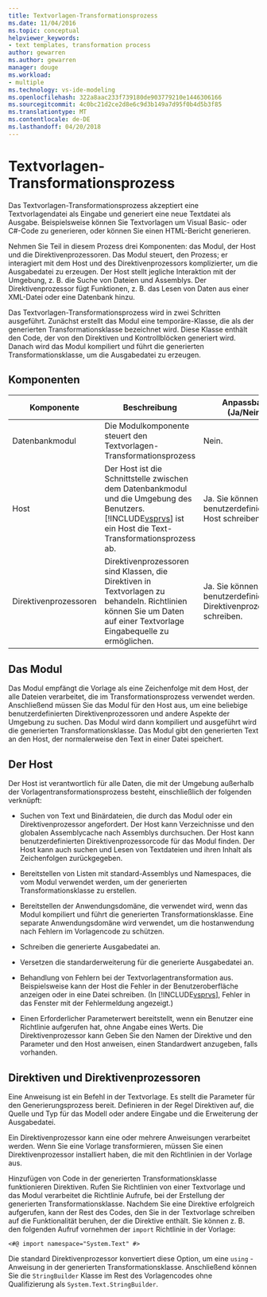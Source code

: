 ```yaml
---
title: Textvorlagen-Transformationsprozess
ms.date: 11/04/2016
ms.topic: conceptual
helpviewer_keywords:
- text templates, transformation process
author: gewarren
ms.author: gewarren
manager: douge
ms.workload:
- multiple
ms.technology: vs-ide-modeling
ms.openlocfilehash: 322a8aac233f739180de903779210e1446306166
ms.sourcegitcommit: 4c0bc21d2ce2d8e6c9d3b149a7d95f0b4d5b3f85
ms.translationtype: MT
ms.contentlocale: de-DE
ms.lasthandoff: 04/20/2018
---
```

# <a name="the-text-template-transformation-process"></a>Textvorlagen-Transformationsprozess
Das Textvorlagen-Transformationsprozess akzeptiert eine Textvorlagendatei als Eingabe und generiert eine neue Textdatei als Ausgabe. Beispielsweise können Sie Textvorlagen um Visual Basic- oder C#-Code zu generieren, oder können Sie einen HTML-Bericht generieren.

 Nehmen Sie Teil in diesem Prozess drei Komponenten: das Modul, der Host und die Direktivenprozessoren. Das Modul steuert, den Prozess; er interagiert mit dem Host und des Direktivenprozessors komplizierter, um die Ausgabedatei zu erzeugen. Der Host stellt jegliche Interaktion mit der Umgebung, z. B. die Suche von Dateien und Assemblys. Der Direktivenprozessor fügt Funktionen, z. B. das Lesen von Daten aus einer XML-Datei oder eine Datenbank hinzu.

 Das Textvorlagen-Transformationsprozess wird in zwei Schritten ausgeführt. Zunächst erstellt das Modul eine temporäre-Klasse, die als der generierten Transformationsklasse bezeichnet wird. Diese Klasse enthält den Code, der von den Direktiven und Kontrollblöcken generiert wird. Danach wird das Modul kompiliert und führt die generierten Transformationsklasse, um die Ausgabedatei zu erzeugen.

## <a name="components"></a>Komponenten

|Komponente|Beschreibung|Anpassbare (Ja/Nein)|
|---------------|-----------------|------------------------------|
|Datenbankmodul|Die Modulkomponente steuert den Textvorlagen-Transformationsprozess|Nein.|
|Host|Der Host ist die Schnittstelle zwischen dem Datenbankmodul und die Umgebung des Benutzers. [!INCLUDE[vsprvs](../code-quality/includes/vsprvs_md.md)] ist ein Host die Text-Transformationsprozess ab.|Ja. Sie können einen benutzerdefinierten Host schreiben.|
|Direktivenprozessoren|Direktivenprozessoren sind Klassen, die Direktiven in Textvorlagen zu behandeln. Richtlinien können Sie um Daten auf einer Textvorlage Eingabequelle zu ermöglichen.|Ja. Sie können benutzerdefinierte Direktivenprozessoren schreiben.|

## <a name="the-engine"></a>Das Modul
 Das Modul empfängt die Vorlage als eine Zeichenfolge mit dem Host, der alle Dateien verarbeitet, die im Transformationsprozess verwendet werden. Anschließend müssen Sie das Modul für den Host aus, um eine beliebige benutzerdefinierten Direktivenprozessoren und andere Aspekte der Umgebung zu suchen. Das Modul wird dann kompiliert und ausgeführt wird die generierten Transformationsklasse. Das Modul gibt den generierten Text an den Host, der normalerweise den Text in einer Datei speichert.

## <a name="the-host"></a>Der Host
 Der Host ist verantwortlich für alle Daten, die mit der Umgebung außerhalb der Vorlagentransformationsprozess besteht, einschließlich der folgenden verknüpft:

-   Suchen von Text und Binärdateien, die durch das Modul oder ein Direktivenprozessor angefordert. Der Host kann Verzeichnisse und den globalen Assemblycache nach Assemblys durchsuchen. Der Host kann benutzerdefinierten Direktivenprozessorcode für das Modul finden. Der Host kann auch suchen und Lesen von Textdateien und ihren Inhalt als Zeichenfolgen zurückgegeben.

-   Bereitstellen von Listen mit standard-Assemblys und Namespaces, die vom Modul verwendet werden, um der generierten Transformationsklasse zu erstellen.

-   Bereitstellen der Anwendungsdomäne, die verwendet wird, wenn das Modul kompiliert und führt die generierten Transformationsklasse. Eine separate Anwendungsdomäne wird verwendet, um die hostanwendung nach Fehlern im Vorlagencode zu schützen.

-   Schreiben die generierte Ausgabedatei an.

-   Versetzen die standarderweiterung für die generierte Ausgabedatei an.

-   Behandlung von Fehlern bei der Textvorlagentransformation aus. Beispielsweise kann der Host die Fehler in der Benutzeroberfläche anzeigen oder in eine Datei schreiben. (In [!INCLUDE[vsprvs](../code-quality/includes/vsprvs_md.md)], Fehler in das Fenster mit der Fehlermeldung angezeigt.)

-   Einen Erforderlicher Parameterwert bereitstellt, wenn ein Benutzer eine Richtlinie aufgerufen hat, ohne Angabe eines Werts. Die Direktivenprozessor kann Geben Sie den Namen der Direktive und den Parameter und den Host anweisen, einen Standardwert anzugeben, falls vorhanden.

## <a name="directives-and-directive-processors"></a>Direktiven und Direktivenprozessoren
 Eine Anweisung ist ein Befehl in der Textvorlage. Es stellt die Parameter für den Generierungsprozess bereit. Definieren in der Regel Direktiven auf, die Quelle und Typ für das Modell oder andere Eingabe und die Erweiterung der Ausgabedatei.

 Ein Direktivenprozessor kann eine oder mehrere Anweisungen verarbeitet werden. Wenn Sie eine Vorlage transformieren, müssen Sie einen Direktivenprozessor installiert haben, die mit den Richtlinien in der Vorlage aus.

 Hinzufügen von Code in der generierten Transformationsklasse funktionieren Direktiven. Rufen Sie Richtlinien von einer Textvorlage und das Modul verarbeitet die Richtlinie Aufrufe, bei der Erstellung der generierten Transformationsklasse. Nachdem Sie eine Direktive erfolgreich aufgerufen, kann der Rest des Codes, den Sie in der Textvorlage schreiben auf die Funktionalität beruhen, der die Direktive enthält. Sie können z. B. den folgenden Aufruf vornehmen der `import` Richtlinie in der Vorlage:

 `<#@ import namespace="System.Text" #>`

 Die standard Direktivenprozessor konvertiert diese Option, um eine `using` -Anweisung in der generierten Transformationsklasse. Anschließend können Sie die `StringBuilder` Klasse im Rest des Vorlagencodes ohne Qualifizierung als `System.Text.StringBuilder`.
